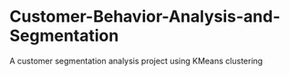 # Customer-Behavior-Analysis-and-Segmentation
A customer segmentation analysis project using KMeans clustering

